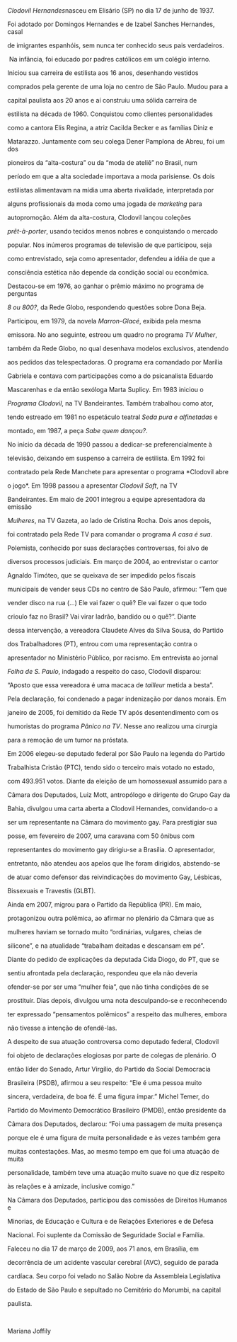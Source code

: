 

 



*Clodovil Hernandes*nasceu em Elisário (SP) no dia 17 de junho de 1937.

Foi adotado por Domingos Hernandes e de Izabel Sanches Hernandes, casal

de imigrantes espanhóis, sem nunca ter conhecido seus pais verdadeiros.



 Na infância, foi educado por padres católicos em um colégio interno.

Iniciou sua carreira de estilista aos 16 anos, desenhando vestidos

comprados pela gerente de uma loja no centro de São Paulo. Mudou para a

capital paulista aos 20 anos e aí construiu uma sólida carreira de

estilista na década de 1960. Conquistou como clientes personalidades

como a cantora Elis Regina, a atriz Cacilda Becker e as famílias Diniz e

Matarazzo. Juntamente com seu colega Dener Pamplona de Abreu, foi um dos

pioneiros da “alta-costura” ou da “moda de ateliê” no Brasil, num

período em que a alta sociedade importava a moda parisiense. Os dois

estilistas alimentavam na mídia uma aberta rivalidade, interpretada por

alguns profissionais da moda como uma jogada de *marketing* para

autopromoção. Além da alta-costura, Clodovil lançou coleções

*prêt-à-porter*, usando tecidos menos nobres e conquistando o mercado

popular. Nos inúmeros programas de televisão de que participou, seja

como entrevistado, seja como apresentador, defendeu a idéia de que a

consciência estética não depende da condição social ou econômica.



Destacou-se em 1976, ao ganhar o prêmio máximo no programa de perguntas

*8 ou 800?*, da Rede Globo, respondendo questões sobre Dona Beja.

Participou, em 1979, da novela *Marron-Glacé*, exibida pela mesma

emissora. No ano seguinte, estreou um quadro no programa *TV Mulher*,

também da Rede Globo, no qual desenhava modelos exclusivos, atendendo

aos pedidos das telespectadoras. O programa era comandado por Marília

Gabriela e contava com participações como a do psicanalista Eduardo

Mascarenhas e da então sexóloga Marta Suplicy. Em 1983 iniciou o

*Programa Clodovil*, na TV Bandeirantes. Também trabalhou como ator,

tendo estreado em 1981 no espetáculo teatral *Seda pura e alfinetadas* e

montado, em 1987, a peça *Sabe quem dançou?*.



No início da década de 1990 passou a dedicar-se preferencialmente à

televisão, deixando em suspenso a carreira de estilista. Em 1992 foi

contratado pela Rede Manchete para apresentar o programa *Clodovil abre

o jogo*. Em 1998 passou a apresentar *Clodovil Soft*, na TV

Bandeirantes. Em maio de 2001 integrou a equipe apresentadora da emissão

*Mulheres*, na TV Gazeta, ao lado de Cristina Rocha. Dois anos depois,

foi contratado pela Rede TV para comandar o programa *A casa é sua*.

Polemista, conhecido por suas declarações controversas, foi alvo de

diversos processos judiciais. Em março de 2004, ao entrevistar o cantor

Agnaldo Timóteo, que se queixava de ser impedido pelos fiscais

municipais de vender seus CDs no centro de São Paulo, afirmou: “Tem que

vender disco na rua (...) Ele vai fazer o quê? Ele vai fazer o que todo

crioulo faz no Brasil? Vai virar ladrão, bandido ou o quê?”. Diante

dessa intervenção, a vereadora Claudete Alves da Silva Sousa, do Partido

dos Trabalhadores (PT), entrou com uma representação contra o

apresentador no Ministério Público, por racismo. Em entrevista ao jornal

*Folha de S. Paulo*, indagado a respeito do caso, Clodovil disparou:

“Aposto que essa vereadora é uma macaca de *tailleur* metida a besta”.

Pela declaração, foi condenado a pagar indenização por danos morais. Em

janeiro de 2005, foi demitido da Rede TV após desentendimento com os

humoristas do programa *Pânico na TV*. Nesse ano realizou uma cirurgia

para a remoção de um tumor na próstata.



Em 2006 elegeu-se deputado federal por São Paulo na legenda do Partido

Trabalhista Cristão (PTC), tendo sido o terceiro mais votado no estado,

com 493.951 votos. Diante da eleição de um homossexual assumido para a

Câmara dos Deputados, Luiz Mott, antropólogo e dirigente do Grupo Gay da

Bahia, divulgou uma carta aberta a Clodovil Hernandes, convidando-o a

ser um representante na Câmara do movimento gay. Para prestigiar sua

posse, em fevereiro de 2007, uma caravana com 50 ônibus com

representantes do movimento gay dirigiu-se a Brasília. O apresentador,

entretanto, não atendeu aos apelos que lhe foram dirigidos, abstendo-se

de atuar como defensor das reivindicações do movimento Gay, Lésbicas,

Bissexuais e Travestis (GLBT).



Ainda em 2007, migrou para o Partido da República (PR). Em maio,

protagonizou outra polêmica, ao afirmar no plenário da Câmara que as

mulheres haviam se tornado muito “ordinárias, vulgares, cheias de

silicone”, e na atualidade “trabalham deitadas e descansam em pé”.

Diante do pedido de explicações da deputada Cida Diogo, do PT, que se

sentiu afrontada pela declaração, respondeu que ela não deveria

ofender-se por ser uma “mulher feia”, que não tinha condições de se

prostituir. Dias depois, divulgou uma nota desculpando-se e reconhecendo

ter expressado “pensamentos polêmicos” a respeito das mulheres, embora

não tivesse a intenção de ofendê-las.



A despeito de sua atuação controversa como deputado federal, Clodovil

foi objeto de declarações elogiosas por parte de colegas de plenário. O

então líder do Senado, Artur Virgílio, do Partido da Social Democracia

Brasileira (PSDB), afirmou a seu respeito: “Ele é uma pessoa muito

sincera, verdadeira, de boa fé. É uma figura ímpar.” Michel Temer, do

Partido do Movimento Democrático Brasileiro (PMDB), então presidente da

Câmara dos Deputados, declarou: “Foi uma passagem de muita presença

porque ele é uma figura de muita personalidade e às vezes também gera

muitas contestações. Mas, ao mesmo tempo em que foi uma atuação de muita

personalidade, também teve uma atuação muito suave no que diz respeito

às relações e à amizade, inclusive comigo.”



Na Câmara dos Deputados, participou das comissões de Direitos Humanos e

Minorias, de Educação e Cultura e de Relações Exteriores e de Defesa

Nacional. Foi suplente da Comissão de Seguridade Social e Família.



Faleceu no dia 17 de março de 2009, aos 71 anos, em Brasília, em

decorrência de um acidente vascular cerebral (AVC), seguido de parada

cardíaca. Seu corpo foi velado no Salão Nobre da Assembleia Legislativa

do Estado de São Paulo e sepultado no Cemitério do Morumbi, na capital

paulista.



 



Mariana Joffily



